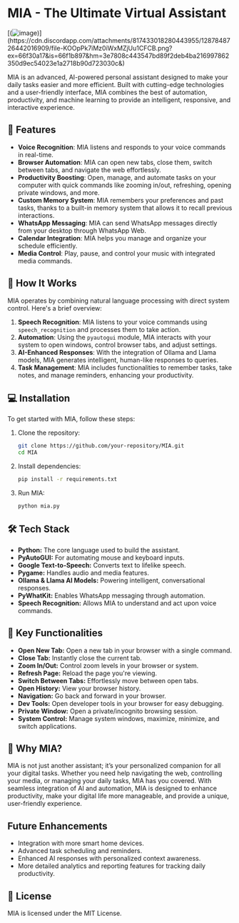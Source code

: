 # MIA - The Ultimate Virtual Assistant

[(![image]([https://github.com/user-attachments/assets/2b220ea2-b457-441c-9c0e-3e5131041667](https://cdn.discordapp.com/attachments/817433018280443955/1287848726442016909/file-KOOpPk7iMz0iWxMZjUu1CFCB.png?ex=66f30a17&is=66f1b897&hm=3e7808c443547bd89f2deb4ba216997862350d9ec54023e1a2718b90d723030c&)))](https://cdn.discordapp.com/attachments/817433018280443955/1287848726442016909/file-KOOpPk7iMz0iWxMZjUu1CFCB.png?ex=66f30a17&is=66f1b897&hm=3e7808c443547bd89f2deb4ba216997862350d9ec54023e1a2718b90d723030c&)

MIA is an advanced, AI-powered personal assistant designed to make your daily tasks easier and more efficient. Built with cutting-edge technologies and a user-friendly interface, MIA combines the best of automation, productivity, and machine learning to provide an intelligent, responsive, and interactive experience.

## 🚀 Features

- **Voice Recognition**: MIA listens and responds to your voice commands in real-time.
- **Browser Automation**: MIA can open new tabs, close them, switch between tabs, and navigate the web effortlessly.
- **Productivity Boosting**: Open, manage, and automate tasks on your computer with quick commands like zooming in/out, refreshing, opening private windows, and more.
- **Custom Memory System**: MIA remembers your preferences and past tasks, thanks to a built-in memory system that allows it to recall previous interactions.
- **WhatsApp Messaging**: MIA can send WhatsApp messages directly from your desktop through WhatsApp Web.
- **Calendar Integration**: MIA helps you manage and organize your schedule efficiently.
- **Media Control**: Play, pause, and control your music with integrated media commands.

## 📜 How It Works

MIA operates by combining natural language processing with direct system control. Here's a brief overview:

1. **Speech Recognition**: MIA listens to your voice commands using `speech_recognition` and processes them to take action.
2. **Automation**: Using the `pyautogui` module, MIA interacts with your system to open windows, control browser tabs, and adjust settings.
3. **AI-Enhanced Responses**: With the integration of Ollama and Llama models, MIA generates intelligent, human-like responses to queries.
4. **Task Management**: MIA includes functionalities to remember tasks, take notes, and manage reminders, enhancing your productivity.

## 💻 Installation

To get started with MIA, follow these steps:

1. Clone the repository:
   ```bash
   git clone https://github.com/your-repository/MIA.git
   cd MIA
2. Install dependencies:
   ```bash
   pip install -r requirements.txt
3. Run MIA:
   ```bash
   python mia.py

## 🛠️ Tech Stack

- **Python:** The core language used to build the assistant.
- **PyAutoGUI:** For automating mouse and keyboard inputs.
- **Google Text-to-Speech:** Converts text to lifelike speech.
- **Pygame:** Handles audio and media features.
- **Ollama & Llama AI Models:** Powering intelligent, conversational responses.
- **PyWhatKit:** Enables WhatsApp messaging through automation.
- **Speech Recognition:** Allows MIA to understand and act upon voice commands.

## 🤖 Key Functionalities

- **Open New Tab:** Open a new tab in your browser with a single command.
- **Close Tab:** Instantly close the current tab.
- **Zoom In/Out:** Control zoom levels in your browser or system.
- **Refresh Page:** Reload the page you're viewing.
- **Switch Between Tabs:** Effortlessly move between open tabs.
- **Open History:** View your browser history.
- **Navigation:** Go back and forward in your browser.
- **Dev Tools:** Open developer tools in your browser for easy debugging.
- **Private Window:** Open a private/incognito browsing session.
- **System Control:** Manage system windows, maximize, minimize, and switch applications.

## 🤩 Why MIA?

MIA is not just another assistant; it’s your personalized companion for all your digital tasks. Whether you need help navigating the web, controlling your media, or managing your daily tasks, MIA has you covered. With seamless integration of AI and automation, MIA is designed to enhance productivity, make your digital life more manageable, and provide a unique, user-friendly experience.

## Future Enhancements

- Integration with more smart home devices.
- Advanced task scheduling and reminders.
- Enhanced AI responses with personalized context awareness.
- More detailed analytics and reporting features for tracking daily productivity.

## 📝 License

MIA is licensed under the MIT License.
